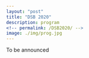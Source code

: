 ```yaml
---
layout: "post"
title: "DSB 2020"
description: program
<!-- permalink: /DSB2020/ -->
image: ./img/prog.jpg
---
```


To be announced